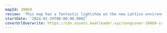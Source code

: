 ```yaml
---
mapId: 390b9
review: 'This map has a fantastic lightshow on the new Lattice environment, a poodle diff and three other diffs accessible to a variety of players with great and unique usage of arcs.'
startDate: '2024-01-29T00:00:00.000Z'
coverUrlOverwrite: https://cdn.assets.beatleader.xyz/songcover-390b9-cover.jpg
---
```

